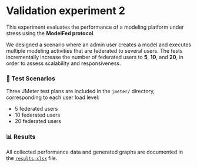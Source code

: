 # Validation experiment 2

This experiment evaluates the performance of a modeling platform under stress using the **ModelFed protocol**.

We designed a scenario where an admin user creates a model and executes multiple modeling activities that are federated to several users. The tests incrementally increase the number of federated users to **5**, **10**, and **20**, in order to assess scalability and responsiveness.

### 🧪 Test Scenarios

Three JMeter test plans are included in the `jmeter/` directory, corresponding to each user load level:

- 5 federated users
- 10 federated users
- 20 federated users

### 📊 Results

All collected performance data and generated graphs are documented in the [`results.xlsx`](./results.xlsx) file.